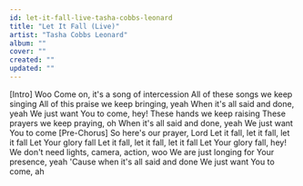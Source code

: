 ```yaml
---
id: let-it-fall-live-tasha-cobbs-leonard
title: "Let It Fall (Live)"
artist: "Tasha Cobbs Leonard"
album: ""
cover: ""
created: ""
updated: ""
---
```


[Intro]
Woo
Come on, it's a song of intercession
All of these songs we keep singing
All of this praise we keep bringing, yeah
When it's all said and done, yeah
We just want You to come, hey!
These hands we keep raising
These prayers we keep praying, oh
When it's all said and done, yeah
We just want You to come
[Pre-Chorus]
So here's our prayer, Lord
Let it fall, let it fall, let it fall
Let Your glory fall
Let it fall, let it fall, let it fall
Let Your glory fall, hey!
We don't need lights, camera, action, woo
We are just longing for Your presence, yeah
'Cause when it's all said and done
We just want You to come, ah